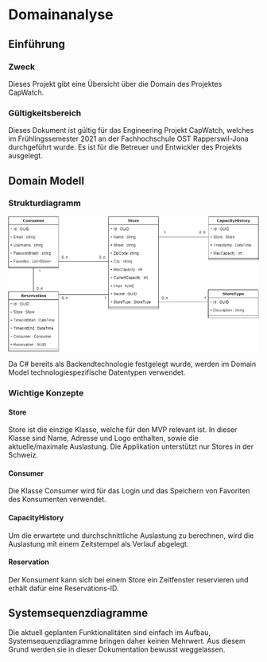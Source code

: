 # Domainanalyse

## Einführung

### Zweck

Dieses Projekt gibt eine Übersicht über die Domain des Projektes CapWatch.

### Gültigkeitsbereich

Dieses Dokument ist gültig für das Engineering Projekt CapWatch, welches im Frühlingssemester 2021 an der Fachhochschule OST Rapperswil-Jona durchgeführt wurde. Es ist für die Betreuer und Entwickler des Projekts ausgelegt.

## Domain Modell

### Strukturdiagramm

![domain-model](../../images/domain-model.png)

Da C# bereits als Backendtechnologie festgelegt wurde, werden im Domain Model technologiespezifische Datentypen verwendet.

### Wichtige Konzepte

#### Store

Store ist die einzige Klasse, welche für den MVP relevant ist. In dieser Klasse sind Name, Adresse und Logo enthalten, sowie die aktuelle/maximale Auslastung. Die Applikation unterstützt nur Stores in der Schweiz.

#### Consumer

Die Klasse Consumer wird für das Login und das Speichern von Favoriten des Konsumenten verwendet.

#### CapacityHistory

Um die erwartete und durchschnittliche Auslastung zu berechnen, wird die Auslastung mit einem Zeitstempel als Verlauf abgelegt.

#### Reservation

Der Konsument kann sich bei einem Store ein Zeitfenster reservieren und erhält dafür eine Reservations-ID.

## Systemsequenzdiagramme

Die aktuell geplanten Funktionalitäten sind einfach im Aufbau, Systemsequenzdiagramme bringen daher keinen Mehrwert. Aus diesem Grund werden sie in dieser Dokumentation bewusst weggelassen.
